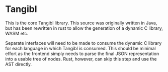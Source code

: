 # Tangibl

This is the core Tangibl library. This source was originally written in Java,
but has been rewritten in rust to allow the generation of a dynamic C library,
WASM etc.

Separate interfaces will need to be made to consume the dynamic C library for
each language in which Tangibl is consumed. This should be minimal effort as the
frontend simply needs to parse the final JSON representation into a usable tree
of nodes. Rust, however, can skip this step and use the AST directly.
